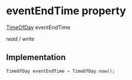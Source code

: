 


# eventEndTime property







[TimeOfDay](https://api.flutter.dev/flutter/material/TimeOfDay-class.html) eventEndTime
  
_<span class="feature">read / write</span>_






## Implementation

```dart
TimeOfDay eventEndTime = TimeOfDay.now();
```







